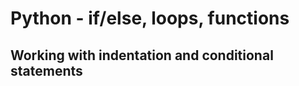<h1>Python - if/else, loops, functions</h1>
<h2>Working with indentation and conditional statements</h2>
